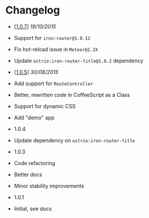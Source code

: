 Changelog
=========
  
 - [[1.0.7](https://github.com/VeliovGroup/Meteor-iron-router-meta/releases/tag/v1.0.7)] *19/10/2015*
  - Support for `iron:router@1.0.12`
  - Fix hot-reload issue in `Meteor@1.2X`
  - Update `ostrio:iron-router-title@1.0.2` dependency

 - [[1.0.5](https://github.com/VeliovGroup/Meteor-iron-router-meta/releases/tag/v1.0.5)] *30/08/2015*
  - Add support for `RouteController`
  - Better, rewritten code in CoffeeScript as a Class
  - Support for dynamic CSS
  - Add "demo" app

 - 1.0.4
  - Update dependency on `ostrio:iron-router-title`

 - 1.0.3
  - Code refactoring
  - Better docs
  - Minor stability improvements

 - 1.0.1
  - Initial, see docs